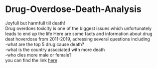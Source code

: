 # Drug-Overdose-Death-Analysis
Joyfull but harmfull till death!  
Drug overdoes toxicity is one of the biggest issues which unfortunately leads to end up the life 
Here are some facts and information about drug deat hoverdose from 2011-2019,  adressing several questions including  
-what are the top 5 drug cause death?  
  -what is the country associated with more death  
  -who dies more male or female?  
you can find the link [here](https://fatimahalamer.github.io/Drug-Overdose-Death-Analysis/drug-overdose-dataset-analysis.html)

